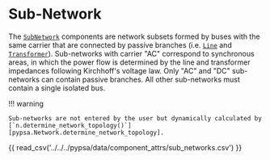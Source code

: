 # Sub-Network

The [`SubNetwork`](/api/components/types/sub_networks) components are network subsets formed by buses with the same
carrier that are connected by passive branches (i.e. [`Line`](/api/components/types/lines) and [`Transformer`](/api/components/types/transformers)).
Sub-networks with carrier "AC" correspond to synchronous areas, in which the
power flow is determined by the line and transformer impedances following
Kirchhoff's voltage law. Only "AC" and "DC" sub-networks can contain passive
branches. All other sub-networks must contain a single isolated bus.

!!! warning

    Sub-networks are not entered by the user but dynamically calculated by
    [`n.determine_network_topology()`][pypsa.Network.determine_network_topology].

{{ read_csv('../../../pypsa/data/component_attrs/sub_networks.csv') }}
